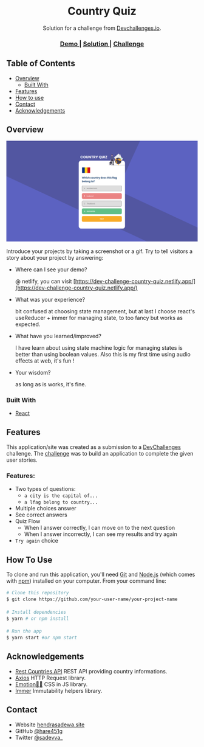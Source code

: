 <h1 align="center">Country Quiz</h1>

<div align="center">
   Solution for a challenge from  <a href="http://devchallenges.io" target="_blank">Devchallenges.io</a>.
</div>

<div align="center">
  <h3>
    <a href="https://dev-challenge-country-quiz.netlify.app/">
      Demo
    </a>
    <span> | </span>
    <a href="https://github.com/hare451g/country-quiz">
      Solution
    </a>
    <span> | </span>
    <a href="https://devchallenges.io/challenges/Bu3G2irnaXmfwQ8sZkw8">
      Challenge
    </a>
  </h3>
</div>

<!-- TABLE OF CONTENTS -->

## Table of Contents

- [Overview](#overview)
  - [Built With](#built-with)
- [Features](#features)
- [How to use](#how-to-use)
- [Contact](#contact)
- [Acknowledgements](#acknowledgements)

## Overview

![screenshot](./src/assets/images/screenshot.png)

Introduce your projects by taking a screenshot or a gif. Try to tell visitors a story about your project by answering:

- Where can I see your demo?

  @ netlify, you can visit [https://dev-challenge-country-quiz.netlify.app/](https://dev-challenge-country-quiz.netlify.app/)

- What was your experience?

  bit confused at choosing state management, but at last I choose react's useReducer + immer for managing state, to too fancy but works as expected.

- What have you learned/improved?

  I have learn about using state machine logic for managing states is better than using boolean values. Also this is my first time using audio effects at web, it's fun !

- Your wisdom?

  as long as is works, it's fine.

### Built With

- [React](https://reactjs.org/)

## Features

This application/site was created as a submission to a [DevChallenges](https://devchallenges.io/challenges) challenge. The [challenge](https://devchallenges.io/challenges/Bu3G2irnaXmfwQ8sZkw8) was to build an application to complete the given user stories.

### Features:

- Two types of questions:
  - `a city is the capital of...`
  - `a lfag belong to country...`
- Multiple choices answer
- See correct answers
- Quiz Flow
  - When I answer correctly, I can move on to the next question
  - When I answer incorrectly, I can see my results and try again
- `Try again` choice

## How To Use

To clone and run this application, you'll need [Git](https://git-scm.com) and [Node.js](https://nodejs.org/en/download/) (which comes with [npm](http://npmjs.com)) installed on your computer. From your command line:

```bash
# Clone this repository
$ git clone https://github.com/your-user-name/your-project-name

# Install dependencies
$ yarn # or npm install

# Run the app
$ yarn start #or npm start
```

## Acknowledgements

- [Rest Countries API](https://restcountries.eu/#api-endpoints-all)
  REST API providing country informations.
- [Axios](https://github.com/axios/axios)
  HTTP Request library.
- [Emotion👩‍🎤](https://emotion.sh/docs/introduction)
  CSS in JS library.
- [Immer](https://immerjs.github.io/immer/docs/introduction)
  Immutability helpers library.

## Contact

- Website [hendrasadewa.site](https://hendrasadewa.site)
- GitHub [@hare451g](https://github.com/hare451g)
- Twitter [@sadevva\_](https://twitter.com/sadevva_)
